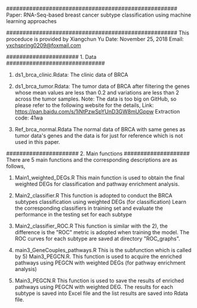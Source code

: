 ####################################################
Paper:
RNA-Seq-based breast cancer subtype classification using machine learning approaches

####################################################
This proceduce is provided by Xiangchun Yu
Date:
November 25, 2018
Email:
yxchspring0209@foxmail.com

###################### 1. Data ##############################
1) ds1_brca_clinic.Rdata:
The clinic data of BRCA

2) ds1_brca_tumor.Rdata:
The tumor data of BRCA after filtering the genes whose mean values are less than 0.2 and variations are less than 2 across the tumor samples.
Note: The data is too big on GitHub, so please refer to the following website for the details,
Link: https://pan.baidu.com/s/1iNtPzwSpYUnD3GW8mUGppw 
Extraction code: 41wa 

3) Ref_brca_normal.Rdata
The normal data of BRCA with same genes as tumor data's genes and the data is for just for reference which is not used in this paper.

###################### 2. Main functions ####################
There are 5 main functions and the corresponding descriptions are as follows,
1) Main1_weighted_DEGs.R
This main function is used to obtain the final weighted DEGs for classification and pathway enrichment analysis.

2) Main2_classifier.R
This function is adopted to conduct the BRCA subtypes classification using weighted DEGs (for classification)
Learn the corresponding classifiers in training set and evaluate the performance in the testing set for each subtype

3) Main2_classifier_ROC.R
This function is similar with the 2), the difference is the "ROC" metric is adopted when training the model.
The ROC curves for each subtype are saved at directory "ROC_graphs".

4) main3_GeneCouples_pathways.R
This is the subfunction which is called by 5) Main3_PEGCN.R.
This function is used to acquire the enriched pathways using PEGCN with weighted DEGs (for pathway enrichment analysis)

5) Main3_PEGCN.R
This function is used to save the results of enriched pathways using PEGCN with weighted DEG.
The results for each subtype is saved into Excel file and the list results are saved into Rdata file.
